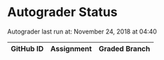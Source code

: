 # Autograder Status
Autograder last run at: November 24, 2018 at 04:40

| GitHub ID | Assignment | Graded Branch |
|-----------|------------|---------------|
